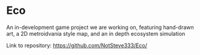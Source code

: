 # Eco

An in-development game project we are working on, featuring hand-drawn art, a 2D metroidvania style map, and an in depth ecosystem simulation

Link to repository: https://github.com/NotSteve333/Eco/
